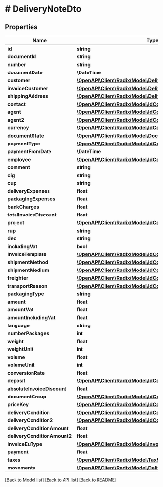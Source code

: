 # # DeliveryNoteDto

## Properties

Name | Type | Description | Notes
------------ | ------------- | ------------- | -------------
**id** | **string** |  | [optional]
**documentId** | **string** |  | [optional]
**number** | **string** |  | [optional]
**documentDate** | **\DateTime** |  | [optional]
**customer** | [**\OpenAPI\Client\Radix\Model\DeliveryNoteCustomerDto**](DeliveryNoteCustomerDto.md) |  | [optional]
**invoiceCustomer** | [**\OpenAPI\Client\Radix\Model\DeliveryNoteCustomerDto**](DeliveryNoteCustomerDto.md) |  | [optional]
**shippingAddress** | [**\OpenAPI\Client\Radix\Model\DeliveryNoteShippingAddressDto**](DeliveryNoteShippingAddressDto.md) |  | [optional]
**contact** | [**\OpenAPI\Client\Radix\Model\IdCodeDescription**](IdCodeDescription.md) |  | [optional]
**agent** | [**\OpenAPI\Client\Radix\Model\IdCodeDescription**](IdCodeDescription.md) |  | [optional]
**agent2** | [**\OpenAPI\Client\Radix\Model\IdCodeDescription**](IdCodeDescription.md) |  | [optional]
**currency** | [**\OpenAPI\Client\Radix\Model\IdCodeDescription**](IdCodeDescription.md) |  | [optional]
**documentState** | [**\OpenAPI\Client\Radix\Model\DocumentstateDto**](DocumentstateDto.md) |  | [optional]
**paymentType** | [**\OpenAPI\Client\Radix\Model\IdCodeDescription**](IdCodeDescription.md) |  | [optional]
**paymentFromDate** | **\DateTime** |  | [optional]
**employee** | [**\OpenAPI\Client\Radix\Model\IdCodeDescription**](IdCodeDescription.md) |  | [optional]
**comment** | **string** |  | [optional]
**cig** | **string** |  | [optional]
**cup** | **string** |  | [optional]
**deliveryExpenses** | **float** |  | [optional]
**packagingExpenses** | **float** |  | [optional]
**bankCharges** | **float** |  | [optional]
**totalInvoiceDiscount** | **float** |  | [optional]
**project** | [**\OpenAPI\Client\Radix\Model\IdCode**](IdCode.md) |  | [optional]
**rup** | **string** |  | [optional]
**dec** | **string** |  | [optional]
**includingVat** | **bool** |  | [optional]
**invoiceTemplate** | [**\OpenAPI\Client\Radix\Model\IdCode**](IdCode.md) |  | [optional]
**shipmentMethod** | [**\OpenAPI\Client\Radix\Model\IdCode**](IdCode.md) |  | [optional]
**shipmentMedium** | [**\OpenAPI\Client\Radix\Model\IdCode**](IdCode.md) |  | [optional]
**freighter** | [**\OpenAPI\Client\Radix\Model\IdCode**](IdCode.md) |  | [optional]
**transportReason** | [**\OpenAPI\Client\Radix\Model\IdCode**](IdCode.md) |  | [optional]
**packagingType** | **string** |  | [optional]
**amount** | **float** |  | [optional]
**amountVat** | **float** |  | [optional]
**amountIncludingVat** | **float** |  | [optional]
**language** | **string** |  | [optional]
**numberPackages** | **int** |  | [optional]
**weight** | **float** |  | [optional]
**weightUnit** | **int** |  | [optional]
**volume** | **float** |  | [optional]
**volumeUnit** | **int** |  | [optional]
**conversionRate** | **float** |  | [optional]
**deposit** | [**\OpenAPI\Client\Radix\Model\IdCode**](IdCode.md) |  | [optional]
**absoluteInvoiceDiscount** | **float** |  | [optional]
**documentGroup** | [**\OpenAPI\Client\Radix\Model\IdCode**](IdCode.md) |  | [optional]
**priceKey** | [**\OpenAPI\Client\Radix\Model\IdCode**](IdCode.md) |  | [optional]
**deliveryCondition** | [**\OpenAPI\Client\Radix\Model\IdCode**](IdCode.md) |  | [optional]
**deliveryCondition2** | [**\OpenAPI\Client\Radix\Model\IdCode**](IdCode.md) |  | [optional]
**deliveryConditionAmount** | **float** |  | [optional]
**deliveryConditionAmount2** | **float** |  | [optional]
**invoiceEuType** | [**\OpenAPI\Client\Radix\Model\InvoiceEUType**](InvoiceEUType.md) |  | [optional]
**payment** | **float** |  | [optional]
**taxes** | [**\OpenAPI\Client\Radix\Model\TaxSalesDto[]**](TaxSalesDto.md) |  | [optional]
**movements** | [**\OpenAPI\Client\Radix\Model\DeliveryNoteMovementDto[]**](DeliveryNoteMovementDto.md) |  | [optional]

[[Back to Model list]](../../README.md#models) [[Back to API list]](../../README.md#endpoints) [[Back to README]](../../README.md)
